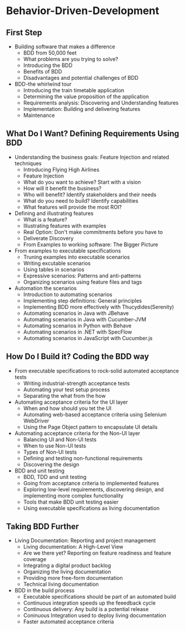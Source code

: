 # Behavior-Driven-Development

## First Step
- Building software that makes a difference
  - BDD from 50,000 feet
  - What problems are you trying to solve?
  - Introducing the BDD
  - Benefits of BDD
  - Disadvantages and potential challenges of BDD
- BDD-the whirlwind tour
  - Introducing the train timetable application
  - Determining the value proposition of the application
  - Requirements analysis: Discovering and Understanding features
  - Implementation: Building and delivering features
  - Maintenance

## What Do I Want? Defining Requirements Using BDD
- Understanding the business goals: Feature Injection and related techniques
  - Introducing Flying High Airlines
  - Feature Injection
  - What do you want to achieve? Start with a vision
  - How will it benefit the business?
  - Who will benefit? Identify stakeholders and their needs
  - What do you need to build? Identify capabilities
  - What features will provide the most ROI?
- Defining and illustrating features
  - What is a feature?
  - Illustrating features with examples
  - Real Option: Don't make commitments before you have to
  - Deliverate Discovery
  - From Examples to working software: The Bigger Picture
- From examples to executable specifications
  - Truning examples into executable scenarios
  - Writing excutable scenarios
  - Using tables in scenarios
  - Expressive scenarios: Patterns and anti-patterns
  - Organizing scenarios using feature files and tags
- Automation the scenarios
  - Introduction to automating scenarios
  - Implementing step definitions: General principles
  - Implementing BDD more effectively with Thucydides(Serenity)
  - Automating scenarios in Java with JBehave
  - Automating scenarios in Java with Cucumber-JVM
  - Automating scenarios in Python with Behave
  - Automating scenarios in .NET with SpecFlow
  - Automating scenarios in JavaScript with Cucumber.js

## How Do I Build it? Coding the BDD way
- From executable specifications to rock-solid automated acceptance tests
  - Writing industrial-strength acceptance tests
  - Automating your test setup process
  - Separating the what from the how
- Automating acceptance criteria for the UI layer
  - When and how should you tet the UI
  - Automating web-based acceptance criteria using Selenium WebDriver
  - Using the Page Object pattern to encapsulate UI details
- Automating acceptance criteria for the Non-UI layer
  - Balancing UI and Non-UI tests
  - When to use Non-UI tests
  - Types of Non-UI tests
  - Defining and testing non-functional requirements
  - Discovering the design
- BDD and unit testing
  - BDD, TDD and unit testing
  - Going from acceptance criteria to implemented features
  - Exploring low-level requirements, discovering design, and implementing more complex functionality
  - Tools that make BDD unit testing easier
  - Using executable specifications as living documentation

## Taking BDD Further
- Living Documentation: Reporting and project management
  - Living documentation: A High-Level View
  - Are we there yet? Reporting on feature readiness and feature coverage
  - Integrating a digital product backlog
  - Organizing the living documentation
  - Providing more free-form documentation
  - Technical living documentation
- BDD in the build process
  - Executable specifications should be part of an automated build
  - Continuous integration speeds up the feeedback cycle
  - Continuous delivery: Any build is a potential release
  - Coninuous Integration used to deploy living documentation
  - Faster automated acceptance criteria